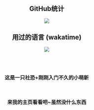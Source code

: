 <!---
xzadudu179/xzadudu179 is a ✨ special ✨ repository because its `README.md` (this file) appears on your GitHub profile.
You can click the Preview link to take a look at your changes.
--->

<h2 align="center" class="info"> GitHub统计 </h2>
<div align="center">
  <a href="#">
    <img src="https://github-readme-stats.vercel.app/api?username=xzadudu179&bg_color=0D1117&show_icons=true&border_radius=5&border_color=77abea&text_color=dedede&rank_icon=github&title_color=5585fe&ring_color=5585fe#gh-light-mode-only" />
  <p>
    
  </p>
</a>
</div>


<h2 align="center">用过的语言 (wakatime)</h2>
<div align="center">
  <a href="https://wakatime.com/@xzadudu179">
    <img align="center" src="https://github-readme-stats.vercel.app/api/wakatime?username=@xzadudu179&bg_color=0D1117&border_color=77abea&text_color=dedede&title_color=dedede&layout=compact#gh-dark-mode-only" />
  <p>
    
  </p>
</a>
</div>

<br><br>
<h3 align="center">这是一只社恐+刚刚入门不久的小萌新</h3>
<br>
<h3 align="center">来我的主页看看吧~虽然没什么东西</h3>
